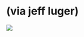 <!--
id: 175445559
link: http://tumblr.atmos.org/post/175445559/via-jeff-luger
slug: via-jeff-luger
date: Sun Aug 30 2009 06:35:22 GMT-0700 (PDT)
publish: 2009-08-030
tags: 
title: (via jeff luger)
-->


(via jeff luger)
================

![](http://25.media.tumblr.com/tumblr_kp6z2ztpTO1qz4sngo1_500.jpg)

